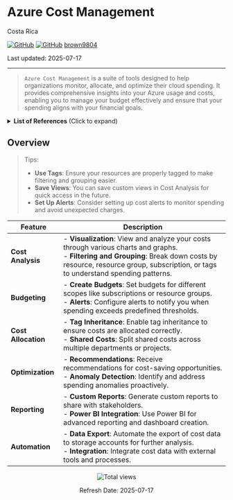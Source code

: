 # Azure Cost Management 

Costa Rica

[![GitHub](https://badgen.net/badge/icon/github?icon=github&label)](https://github.com)
[![GitHub](https://img.shields.io/badge/--181717?logo=github&logoColor=ffffff)](https://github.com/)
[brown9804](https://github.com/brown9804)

Last updated: 2025-07-17

----------

> `Azure Cost Management` is a suite of tools designed to help organizations monitor, allocate, and optimize their cloud spending. It provides comprehensive insights into your Azure usage and costs, enabling you to manage your budget effectively and ensure that your spending aligns with your financial goals.

<details>
<summary><b>List of References</b> (Click to expand)</summary>

- [What is Microsoft Cost Management](https://learn.microsoft.com/en-us/azure/cost-management-billing/costs/overview-cost-management)
- [Cost Management + Billing documentation](https://learn.microsoft.com/en-us/azure/cost-management-billing/)
- [Use Cost management in the Microsoft 365 admin center](https://learn.microsoft.com/en-us/microsoft-365/commerce/use-cost-mgmt?view=o365-worldwide)
- [Pricing calculator](https://azure.microsoft.com/en-us/pricing/calculator/?msockid=38ec3806873362243e122ce086486339)

</details>

## Overview 

> Tips: 
> - **Use Tags**: Ensure your resources are properly tagged to make filtering and grouping easier.
> - **Save Views**: You can save custom views in Cost Analysis for quick access in the future.
> - **Set Up Alerts**: Consider setting up cost alerts to monitor spending and avoid unexpected charges.

| Feature          | Description                                                                                   |
|------------------|-----------------------------------------------------------------------------------------------|
| **Cost Analysis**| - **Visualization**: View and analyze your costs through various charts and graphs.<br/>- **Filtering and Grouping**: Break down costs by resource, resource group, subscription, or tags to understand spending patterns. |
| **Budgeting**    | - **Create Budgets**: Set budgets for different scopes like subscriptions or resource groups.<br/>- **Alerts**: Configure alerts to notify you when spending exceeds predefined thresholds. |
| **Cost Allocation**| - **Tag Inheritance**: Enable tag inheritance to ensure costs are allocated correctly.<br/>- **Shared Costs**: Split shared costs across multiple departments or projects. |
| **Optimization** | - **Recommendations**: Receive recommendations for cost-saving opportunities.<br/>- **Anomaly Detection**: Identify and address spending anomalies proactively. |
| **Reporting**    | - **Custom Reports**: Generate custom reports to share with stakeholders.<br/>- **Power BI Integration**: Use Power BI for advanced reporting and dashboard creation. |
| **Automation**   | - **Data Export**: Automate the export of cost data to storage accounts for further analysis.<br/>- **Integration**: Integrate cost data with external tools and processes. |

<!-- START BADGE -->
<div align="center">
  <img src="https://img.shields.io/badge/Total%20views-354-limegreen" alt="Total views">
  <p>Refresh Date: 2025-07-17</p>
</div>
<!-- END BADGE -->
